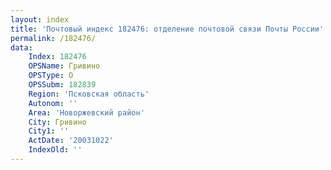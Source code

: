 ```yaml
---
layout: index
title: 'Почтовый индекс 182476: отделение почтовой связи Почты России'
permalink: /182476/
data:
    Index: 182476
    OPSName: Гривино
    OPSType: О
    OPSSubm: 182839
    Region: 'Псковская область'
    Autonom: ''
    Area: 'Новоржевский район'
    City: Гривино
    City1: ''
    ActDate: '20031022'
    IndexOld: ''
---
```

